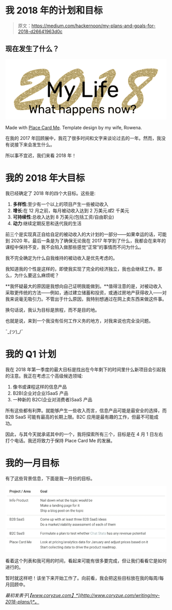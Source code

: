 # 我 2018 年的计划和目标

> 原文：<https://medium.com/hackernoon/my-plans-and-goals-for-2018-d26641963d0c>

## 现在发生了什么？

![](img/74bf7354b103f19c9001d875adf6a5c1.png)

Made with [Place Card Me](https://www.placecard.me/). Template design by my wife, Rowena.

在我的 2017 年回顾展中，我花了很多时间和文字来谈论过去的一年。然而，我没有说接下来会发生什么。

所以事不宜迟，我们来看 2018 年！

# 我的 2018 年大目标

我已经确定了 2018 年的四个大目标。这些是:

1.  **多样性**:至少有一个以上的项目产生一些被动收入
2.  **增长**:在 12 月之前，每月被动收入达到 2 万美元*或*2 千美元
3.  **可持续性**:总收入达到 8 万美元(包括工资/自由职业)
4.  **动力**:继续定期反思和迭代我的生活

前三个是实现真正自给自足的被动收入的大计划的一部分——如果幸运的话，可能到 2020 年。最后一条是为了确保无论我在 2017 年学到了什么，我都会在来年的课程中保持不变，我不会陷入做那些感觉“正常”的事情而不问为什么。

我不完全确定为什么自我维持的被动收入是优先考虑的。

我知道我的个性是这样的，即使我实现了完全的经济独立，我也会继续工作。那么，为什么要这么麻烦呢？

**我怀疑最大的原因是我想向自己证明我能做到。**值得注意的是，对被动收入采取更传统的方法——例如，通过建立储蓄和投资，或通过房地产获得收入——对我来说毫无吸引力。不管出于什么原因，我特别想通过在网上卖东西来做这件事。

换句话说，我认为目标是旅程，而不是目的地。

也就是说，来到一个我没有任何工作义务的地方，对我来说也完全没问题。

¯\_(ツ)_/¯

# 我的 Q1 计划

我在 2018 年第一季度的最大目标是找出在今年剩下的时间里什么新项目会引起我的注意。我正在考虑三个高级候选领域:

1.  像书或课程这样的信息产品
2.  B2B(企业对企业)SaaS 产品
3.  一种新的 B2C(企业对消费者)SaaS 产品

所有这些都有利弊。就能够产生一些收入而言，信息产品可能是最安全的选择，而 B2B SaaS 可能有最高的长期上限。B2C 应用是最有趣的工作，但最不可能成功。

因此，与其今天就承诺其中的一个，我将探索所有三个，目标是在 4 月 1 日左右打个电话。我还将致力于保持 Place Card Me 的发展。

# 我的一月目标

有了这些背景信息，下面是我一月份的目标。

![](img/df7a21d287a208efec6a6b8643cd1b87.png)

看着这个列表和我可用的时间，看起来可能有很多要完成，但让我们看看它是如何进行的。

暂时就这样吧！该坐下来开始工作了。向前看，我会把这些目标放在我的每周/每月回顾中。

*最初发表于*[*【www.coryzue.com】*](http://www.coryzue.com/writing/my-2018-plans/)*。*